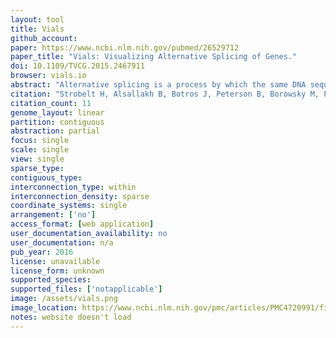 ```yaml
---
layout: tool 
title: Vials
github_account: 
paper: https://www.ncbi.nlm.nih.gov/pubmed/26529712
paper_title: "Vials: Visualizing Alternative Splicing of Genes."
doi: 10.1109/TVCG.2015.2467911
browser: vials.io
abstract: "Alternative splicing is a process by which the same DNA sequence is used to assemble different proteins, called protein isoforms. Alternative splicing works by selectively omitting some of the coding regions (exons) typically associated with a gene. Detection of alternative splicing is difficult and uses a combination of advanced data acquisition methods and statistical inference. Knowledge about the abundance of isoforms is important for understanding both normal processes and diseases and to eventually improve treatment through targeted therapies. The data, however, is complex and current visualizations for isoforms are neither perceptually efficient nor scalable. To remedy this, we developed Vials, a novel visual analysis tool that enables analysts to explore the various datasets that scientists use to make judgments about isoforms: the abundance of reads associated with the coding regions of the gene, evidence for junctions, i.e., edges connecting the coding regions, and predictions of isoform frequencies. Vials is scalable as it allows for the simultaneous analysis of many samples in multiple groups. Our tool thus enables experts to (a) identify patterns of isoform abundance in groups of samples and (b) evaluate the quality of the data. We demonstrate the value of our tool in case studies using publicly available datasets.​datasets."
citation: "Strobelt H, Alsallakh B, Botros J, Peterson B, Borowsky M, Pfister H, et al. Vials: Visualizing Alternative Splicing of Genes. IEEE Trans Vis Comput Graph. 2016;22: 399–408."
citation_count: 11
genome_layout: linear
partition: contiguous
abstraction: partial
focus: single
scale: single
view: single
sparse_type: 
contiguous_type: 
interconnection_type: within
interconnection_density: sparse
coordinate_systems: single
arrangement: ['no']
access_format: [web application]
user_documentation_availability: no
user_documentation: n/a
pub_year: 2016
license: unavailable
license_form: unknown
supported_species: 
supported_files: ['notapplicable']
image: /assets/vials.png
image_location: https://www.ncbi.nlm.nih.gov/pmc/articles/PMC4720991/figure/F1/
notes: website doesn't load
---
```


